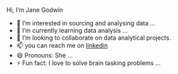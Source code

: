 Hi, I’m Jane Godwin
- 👀 I’m interested in sourcing and analysing data ...
- 🌱 I’m currently learning data analysis  ...
- 💞️ I’m looking to collaborate on data analytical projects.
- 📫 you can reach me on [linkedin](https://.linkedin.com/in/chinemerem-godwin-a9351231b)
- 😄 Pronouns: She ...
- ⚡ Fun fact: I love to solve brain tasking problems ...

<!---
Jane-kode/Jane-kode is a ✨ special ✨ repository because its `README.md` (this file) appears on your GitHub profile.
You can click the Preview link to take a look at your changes.
--->

